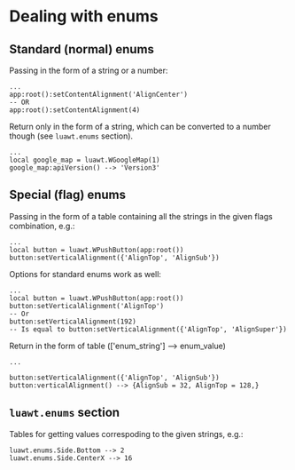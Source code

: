 # Dealing with enums

## Standard (normal) enums

Passing in the form of a string or a number:
```
...
app:root():setContentAlignment('AlignCenter')
-- OR
app:root():setContentAlignment(4)
```

Return only in the form of a string, which can be converted
to a number though (see `luawt.enums` section).
```
...
local google_map = luawt.WGoogleMap(1)
google_map:apiVersion() --> 'Version3'
```

## Special (flag) enums

Passing in the form of a table containing all the strings
in the given flags combination, e.g.:
```
...
local button = luawt.WPushButton(app:root())
button:setVerticalAlignment({'AlignTop', 'AlignSub'})
```
Options for standard enums work as well:
```
...
local button = luawt.WPushButton(app:root())
button:setVerticalAlignment('AlignTop')
-- Or
button:setVerticalAlignment(192)
-- Is equal to button:setVerticalAlignment({'AlignTop', 'AlignSuper'})
```

Return in the form of table (['enum_string'] --> enum_value)
```
...

button:setVerticalAlignment({'AlignTop', 'AlignSub'})
button:verticalAlignment() --> {AlignSub = 32, AlignTop = 128,}
```

## `luawt.enums` section

Tables for getting values correspoding to the given strings, e.g.:
```
luawt.enums.Side.Bottom --> 2
luawt.enums.Side.CenterX --> 16
```
